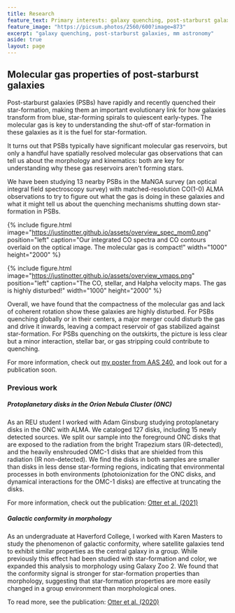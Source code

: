 ```yaml
---
title: Research
feature_text: Primary interests: galaxy quenching, post-starburst galaxies, mm astronomy
feature_image: "https://picsum.photos/2560/600?image=873"
excerpt: "galaxy quenching, post-starburst galaxies, mm astronomy"
aside: true
layout: page
---
```


## Molecular gas properties of post-starburst galaxies

Post-starburst galaxies (PSBs) have rapidly and recently quenched their star-formation, making them an important evolutionary link for how galaxies transform from blue, star-forming spirals to quiescent early-types. The molecular gas is key to understanding the shut-off of star-formation in these galaxies as it is the fuel for star-formation.

It turns out that PSBs typically have significant molecular gas reservoirs, but only a handful have spatially resolved molecular gas observations that can tell us about the morphology and kinematics: both are key for understanding why these gas reservoirs aren't forming stars. 

We have been studying 13 nearby PSBs in the MaNGA survey (an optical integral field spectroscopy survey) with matched-resolution CO(1-0) ALMA observations to try to figure out what the gas is doing in these galaxies and what it might tell us about the quenching mechanisms shutting down star-formation in PSBs.

{% include figure.html image="https://justinotter.github.io/assets/overview_spec_mom0.png" position="left" caption="Our integrated CO spectra and CO contours overlaid on the optical image. The molecular gas is compact!" width="1000" height="2000" %}

{% include figure.html image="https://justinotter.github.io/assets/overview_vmaps.png" position="left" caption="The CO, stellar, and Halpha velocity maps. The gas is highly disturbed!" width="1000" height="2000" %}

Overall, we have found that the compactness of the molecular gas and lack of coherent rotation show these galaxies are highly disturbed. For PSBs quenching globally or in their centers, a major merger could disturb the gas and drive it inwards, leaving a compact reservoir of gas stabilized against star-formation.
For PSBs quenching on the outskirts, the picture is less clear but a minor interaction, stellar bar, or gas stripping could contribute to quenching.

For more information, check out [my poster from AAS 240,](https://nam02.safelinks.protection.outlook.com/?url=http%3A%2F%2Faas240-aas.ipostersessions.com%2FDefault.aspx%3Fs%3DAC-B6-F8-7B-C4-EA-AB-CD-F6-77-7E-08-66-B3-46-13&data=05%7C01%7Cjotter2%40jhu.edu%7C8321d2bea82b4eac0a1c08da43cb96df%7C9fa4f438b1e6473b803f86f8aedf0dec%7C0%7C0%7C637896838928279538%7CUnknown%7CTWFpbGZsb3d8eyJWIjoiMC4wLjAwMDAiLCJQIjoiV2luMzIiLCJBTiI6Ik1haWwiLCJXVCI6Mn0%3D%7C3000%7C%7C%7C&sdata=Lb051sUTGFyvBHOMX9hCsxP0ZsFu2Hnn%2FRfJqpdQnYM%3D&reserved=0, "my poster from AAS 240,") and look out for a publication soon.



### Previous work

##### Protoplanetary disks in the Orion Nebula Cluster (ONC)
As an REU student I worked with Adam Ginsburg studying protoplanetary disks in the ONC with ALMA. We cataloged 127 disks, including 15 newly detected sources. We split our sample into the foreground ONC disks that are exposed to the radiation from the bright Trapezium stars (IR-detected), and the heavily enshrouded OMC-1 disks that are shielded from this radiation (IR non-detected). We find the disks in both samples are smaller than disks in less dense star-forming regions, indicating that environmental processes in both environments (photoionization for the ONC disks, and dynamical interactions for the OMC-1 disks) are effective at truncating the disks.

For more information, check out the publication: [Otter et al. (2021)](https://ui.adsabs.harvard.edu/abs/2021ApJ...923..221O/abstract "Otter et al. (2021)")

##### Galactic conformity in morphology
As an undergraduate at Haverford College, I worked with Karen Masters to study the phenomenon of galactic conformity, where satellite galaxies tend to exhibit similar properties as the central galaxy in a group. While previously this effect had been studied with star-formation and color, we expanded this analysis to morphology using Galaxy Zoo 2. We found that the conformity signal is stronger for star-formation properties than morphology, suggesting that star-formation properties are more easily changed in a group environment than morphological ones.

To read more, see the publication: [Otter et al. (2020)](https://ui.adsabs.harvard.edu/abs/2020MNRAS.492.2722O/abstract "Otter et al. (2020)")
